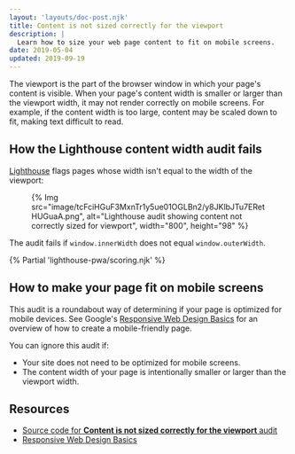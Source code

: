 ```yaml
---
layout: 'layouts/doc-post.njk'
title: Content is not sized correctly for the viewport
description: |
  Learn how to size your web page content to fit on mobile screens.
date: 2019-05-04
updated: 2019-09-19
---
```


The viewport is the part of the browser window
in which your page's content is visible.
When your page's content width is smaller or larger than the viewport width,
it may not render correctly on mobile screens.
For example, if the content width is too large,
content may be scaled down to fit, making text difficult to read.

## How the Lighthouse content width audit fails

[Lighthouse](/docs/lighthouse/overview/)
flags pages whose width isn't equal to the width of the viewport:

<figure>
  {% Img src="image/tcFciHGuF3MxnTr1y5ue01OGLBn2/y8JKlbJTu7ERetHUGuaA.png", alt="Lighthouse audit showing content not correctly sized for viewport", width="800", height="98" %}
</figure>

The audit fails if `window.innerWidth` does not equal `window.outerWidth`.

{% Partial 'lighthouse-pwa/scoring.njk' %}

## How to make your page fit on mobile screens

This audit is a roundabout way of determining
if your page is optimized for mobile devices.
See Google's
[Responsive Web Design Basics](https://web.dev/responsive-web-design-basics/)
for an overview of how to create a mobile-friendly page.

You can ignore this audit if:

- Your site does not need to be optimized for mobile screens.
- The content width of your page is intentionally smaller or larger than the
  viewport width.

## Resources

- [Source code for **Content is not sized correctly for the viewport** audit](https://github.com/GoogleChrome/lighthouse/blob/main/core/audits/content-width.js)
- [Responsive Web Design Basics](https://web.dev/responsive-web-design-basics/)
